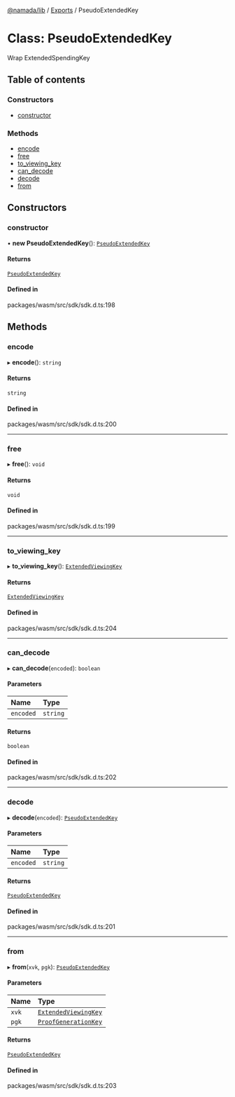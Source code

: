 [@namada/lib](../README.md) / [Exports](../modules.md) / PseudoExtendedKey

# Class: PseudoExtendedKey

Wrap ExtendedSpendingKey

## Table of contents

### Constructors

- [constructor](PseudoExtendedKey.md#constructor)

### Methods

- [encode](PseudoExtendedKey.md#encode)
- [free](PseudoExtendedKey.md#free)
- [to\_viewing\_key](PseudoExtendedKey.md#to_viewing_key)
- [can\_decode](PseudoExtendedKey.md#can_decode)
- [decode](PseudoExtendedKey.md#decode)
- [from](PseudoExtendedKey.md#from)

## Constructors

### constructor

• **new PseudoExtendedKey**(): [`PseudoExtendedKey`](PseudoExtendedKey.md)

#### Returns

[`PseudoExtendedKey`](PseudoExtendedKey.md)

#### Defined in

packages/wasm/src/sdk/sdk.d.ts:198

## Methods

### encode

▸ **encode**(): `string`

#### Returns

`string`

#### Defined in

packages/wasm/src/sdk/sdk.d.ts:200

___

### free

▸ **free**(): `void`

#### Returns

`void`

#### Defined in

packages/wasm/src/sdk/sdk.d.ts:199

___

### to\_viewing\_key

▸ **to_viewing_key**(): [`ExtendedViewingKey`](ExtendedViewingKey.md)

#### Returns

[`ExtendedViewingKey`](ExtendedViewingKey.md)

#### Defined in

packages/wasm/src/sdk/sdk.d.ts:204

___

### can\_decode

▸ **can_decode**(`encoded`): `boolean`

#### Parameters

| Name | Type |
| :------ | :------ |
| `encoded` | `string` |

#### Returns

`boolean`

#### Defined in

packages/wasm/src/sdk/sdk.d.ts:202

___

### decode

▸ **decode**(`encoded`): [`PseudoExtendedKey`](PseudoExtendedKey.md)

#### Parameters

| Name | Type |
| :------ | :------ |
| `encoded` | `string` |

#### Returns

[`PseudoExtendedKey`](PseudoExtendedKey.md)

#### Defined in

packages/wasm/src/sdk/sdk.d.ts:201

___

### from

▸ **from**(`xvk`, `pgk`): [`PseudoExtendedKey`](PseudoExtendedKey.md)

#### Parameters

| Name | Type |
| :------ | :------ |
| `xvk` | [`ExtendedViewingKey`](ExtendedViewingKey.md) |
| `pgk` | [`ProofGenerationKey`](ProofGenerationKey.md) |

#### Returns

[`PseudoExtendedKey`](PseudoExtendedKey.md)

#### Defined in

packages/wasm/src/sdk/sdk.d.ts:203
